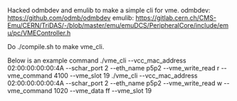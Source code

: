 Hacked odmbdev and emulib to make a simple cli for vme.
odmbdev: https://github.com/odmb/odmbdev
emulib: https://gitlab.cern.ch/CMS-Emu/CERN/TriDAS/-/blob/master/emu/emuDCS/PeripheralCore/include/emu/pc/VMEController.h

Do ./compile.sh to make vme_cli.

Below is an example command
./vme_cli --vcc_mac_address 02:00:00:00:00:4A --schar_port 2 --eth_name p5p2 --vme_write_read r --vme_command 4100 --vme_slot 19
./vme_cli --vcc_mac_address 02:00:00:00:00:4A --schar_port 2 --eth_name p5p2 --vme_write_read w --vme_command 1020 --vme_data ff --vme_slot 19
